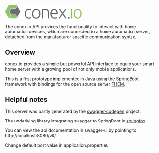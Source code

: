 <img src="img/logo.png" alt="our logo" width="250">

The conex.io API provides the functionality to interact with home automation devices, which are connected to a home automation server, detached from the manufacturer specific communication syntax.

## Overview  

conex.io provides a simple but powerful API interface to equip your smart home server with a growing pool of not only mobile applications.

This is a first prototype implemented in Java using the SpringBoot framework with bindings for the open source server [FHEM](https://fhem.de/).

## Helpful notes

This server was partly generated by the [swagger-codegen](https://github.com/swagger-api/swagger-codegen) project. 

The underlying library integrating swagger to SpringBoot is [springfox](https://github.com/springfox/springfox)  

You can view the api documentation in swagger-ui by pointing to  
http://localhost:8080/v0/

Change default port value in application.properties

